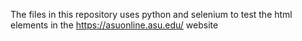 The files in this repository uses python and selenium to test the html elements in the https://asuonline.asu.edu/ website